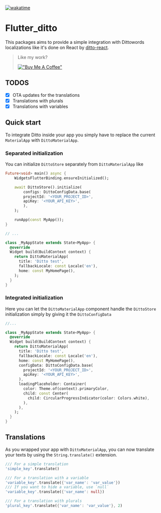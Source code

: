 [![wakatime](https://wakatime.com/badge/user/6de661cc-aaf6-48d1-b19c-3b8aa8990b73/project/e121e3ca-b7f1-4bf2-a1f7-25c659090e38.svg)](https://wakatime.com/badge/user/6de661cc-aaf6-48d1-b19c-3b8aa8990b73/project/e121e3ca-b7f1-4bf2-a1f7-25c659090e38)

# Flutter_ditto

This packages aims to provide a simple integration with Dittowords localizations like it's done on React by [ditto-react](https://www.npmjs.com/package/ditto-react).

> Like my work?
>
> [!["Buy Me A Coffee"](https://www.buymeacoffee.com/assets/img/custom_images/orange_img.png)](https://www.buymeacoffee.com/smsimone)

## TODOS

- [x] OTA updates for the translations
- [x] Translations with plurals
- [x] Translations with variables

## Quick start

To integrate Ditto inside your app you simply have to replace the current `MaterialApp` with `DittoMaterialApp`.

### Separated initialization

You can initialize `DittoStore` separately from `DittoMaterialApp` like

```dart
Future<void> main() async {
    WidgetsFlutterBinding.ensureInitialized();

    await DittoStore().initialize(
        configs: DittoConfigData.base(
        projectId: '<YOUR_PROJECT_ID>',
        apiKey: '<YOUR_API_KEY>',
        ),
    );

    runApp(const MyApp());
}

// ...

class _MyAppState extends State<MyApp> {
  @override
  Widget build(BuildContext context) {
    return DittoMaterialApp(
      title: 'Ditto test',
      fallbackLocale: const Locale('en'),
      home: const MyHomePage(),
    );
  }
}

```

### Integrated initialization

Here you can let the `DittoMaterialApp` component handle the `DittoStore` initialization simply by giving it the `DittoConfigData`

```dart
//...

class _MyAppState extends State<MyApp> {
  @override
  Widget build(BuildContext context) {
    return DittoMaterialApp(
      title: 'Ditto test',
      fallbackLocale: const Locale('en'),
      home: const MyHomePage(),
      configData: DittoConfigData.base(
        projectId: '<YOUR_PROJECT_ID>',
        apiKey: '<YOUR_API_KEY>',
      ),
      loadingPlaceholder: Container(
        color: Theme.of(context).primaryColor,
        child: const Center(
          child: CircularProgressIndicator(color: Colors.white),
        ),
      ),
    );
  }
}
```

## Translations

As you wrapped your app with `DittoMaterialApp`, you can now translate your texts by using the `String.translate()` extension.

```dart
/// For a simple translation
'simple_key'.translate()

/// For a translation with a variable
'variable_key'.translate({'var_name': 'var_value'})
/// If you want to hide a variable, use `null`
'variable_key'.translate({'var_name': null})

/// For a translation with plurals
'plural_key'.translate({'var_name': 'var_value'}, 2)
```
